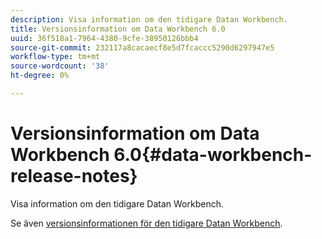 ```yaml
---
description: Visa information om den tidigare Datan Workbench.
title: Versionsinformation om Data Workbench 6.0
uuid: 36f518a1-7964-4380-9cfe-38950126bbb4
source-git-commit: 232117a8cacaecf8e5d7fcaccc5290d6297947e5
workflow-type: tm+mt
source-wordcount: '38'
ht-degree: 0%

---
```



# Versionsinformation om Data Workbench 6.0{#data-workbench-release-notes}

Visa information om den tidigare Datan Workbench.

Se även [versionsinformationen för den tidigare Datan Workbench](https://experienceleague.adobe.com/docs/data-workbench/using/release-notes/c-release-notes-insight-600.html).
